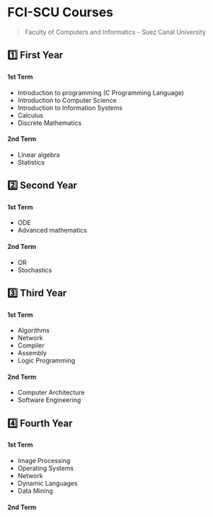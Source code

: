# FCI-SCU Courses
>Faculty of Computers and Informatics - Suez Canal University

## :one: First Year
#### 1st Term

- Introduction to programming (C Programming Language)
- Introduction to Computer Science
- Introduction to Information Systems
- Calculus 
- Discrete Mathematics

#### 2nd Term

- Linear algebra
- Statistics 

## :two: Second Year
#### 1st Term

- ODE
- Advanced mathematics 

#### 2nd Term

- OR
- Stochastics


## :three: Third Year
#### 1st Term

- Algorithms
- Network
- Compiler
- Assembly
- Logic Programming

#### 2nd Term

- Computer Architecture 
- Software Engineering


## :four: Fourth Year
#### 1st Term

- Image Processing
- Operating Systems
- Network
- Dynamic Languages
- Data Mining

#### 2nd Term

